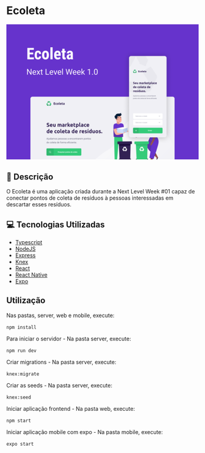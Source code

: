 # Ecoleta

![picture](/web/src/assets/EcoletaCover.png)

## :notebook: Descrição
O Ecoleta é uma aplicação criada durante a Next Level Week #01 capaz de conectar pontos de coleta de resíduos à pessoas interessadas em descartar esses resíduos.

## :computer: Tecnologias Utilizadas
* [Typescript](https://www.typescriptlang.org/)
* [NodeJS](https://nodejs.org)
* [Express](https://expressjs.com/pt-br/)
* [Knex](https://knex.org/)
* [React](https://reactjs.org/)
* [React Native](https://reactnative.dev/)
* [Expo](https://expo.io/)

## Utilização
Nas pastas, server, web e mobile, execute: 
```
npm install
```

Para iniciar o servidor - Na pasta server, execute:
```
npm run dev
```

Criar migrations - Na pasta server, execute:
```
knex:migrate
```

Criar as seeds - Na pasta server, execute:
```
knex:seed
```

Iniciar aplicação frontend - Na pasta web, execute:
```
npm start
```

Iniciar aplicação mobile com expo - Na pasta mobile, execute:
```
expo start
```